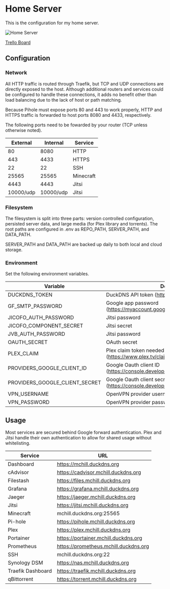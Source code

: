 # Home Server

This is the configuration for my home server.

![Home Server](https://github.com/mchill/home/workflows/Home%20Server/badge.svg)

[Trello Board](https://trello.com/b/XNVnSBvI/home-server)

## Configuration

### Network

All HTTP traffic is routed through Traefik, but TCP and UDP connections are directly exposed to the host. Although additional routers and services could be configured to handle these connections, it adds no benefit other than load balancing due to the lack of host or path matching.

Because Pihole must expose ports 80 and 443 to work properly, HTTP and HTTPS traffic is forwarded to host ports 8080 and 4433, respectively.

The following ports need to be fowarded by your router (TCP unless otherwise noted).

External   | Internal  | Service
---        | ---       | ---
80         | 8080      | HTTP
443        | 4433      | HTTPS
22         | 22        | SSH
25565      | 25565     | Minecraft
4443       | 4443      | Jitsi
10000/udp  | 10000/udp | Jitsi

### Filesystem

The filesystem is split into three parts: version controlled configuration, persisted server data, and large media (for Plex library and torrents). The root paths are configured in .env as REPO_PATH, SERVER_PATH, and DATA_PATH.

SERVER_PATH and DATA_PATH are backed up daily to both local and cloud storage.

### Environment

Set the following environment variables.

Variable                            | Description
---                                 | ---
DUCKDNS_TOKEN                       | DuckDNS API token (https://www.duckdns.org/)
GF_SMTP_PASSWORD                    | Google app password (https://myaccount.google.com/apppasswords)
JICOFO_AUTH_PASSWORD                | Jitsi password
JICOFO_COMPONENT_SECRET             | Jitsi secret
JVB_AUTH_PASSWORD                   | Jitsi password
OAUTH_SECRET                        | OAuth secret
PLEX_CLAIM                          | Plex claim token needed for first time container setup (https://www.plex.tv/claim/)
PROVIDERS_GOOGLE_CLIENT_ID          | Google Oauth client ID (https://console.developers.google.com/apis/credentials)
PROVIDERS_GOOGLE_CLIENT_SECRET      | Google Oauth client secret (https://console.developers.google.com/apis/credentials)
VPN_USERNAME                        | OpenVPN provider username
VPN_PASSWORD                        | OpenVPN provider password

## Usage

Most services are secured behind Google forward authentication. Plex and Jitsi handle their own authentication to allow for shared usage without whitelisting.

Service           | URL
---               | ---
Dashboard         | https://mchill.duckdns.org
cAdvisor          | https://cadvisor.mchill.duckdns.org
Filestash         | https://files.mchill.duckdns.org
Grafana           | https://grafana.mchill.duckdns.org
Jaeger            | https://jaeger.mchill.duckdns.org
Jitsi             | https://jitsi.mchill.duckdns.org
Minecraft         | mchill.duckdns.org:25565
Pi-hole           | https://pihole.mchill.duckdns.org
Plex              | https://plex.mchill.duckdns.org
Portainer         | https://portainer.mchill.duckdns.org
Prometheus        | https://prometheus.mchill.duckdns.org
SSH               | mchill.duckdns.org:22
Synology DSM      | https://nas.mchill.duckdns.org
Traefik Dashboard | https://traefik.mchill.duckdns.org
qBittorrent       | https://torrent.mchill.duckdns.org
